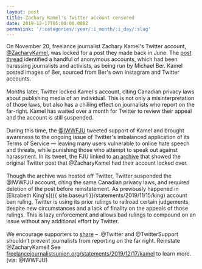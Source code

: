 ```yaml
---
layout: post
title: Zachary Kamel's Twitter account censored
date: 2019-12-17T05:00:00.000Z
permalink: '/:categories/:year/:i_month/:i_day/:slug'
---
```

On November 20, freelance journalist Zachary Kamel's Twitter account, [@ZacharyKamel](https://twitter.com/zacharykamel), was locked for a post they made back in June. The [post thread](http://archive.is/BBOkP) identified a handful of anonymous accounts, which had been harassing journalists and activists, as being run by Michael Ber. Kamel posted images of Ber, sourced from Ber's own Instagram and Twitter accounts.<br><br>
Months later, Twitter locked Kamel's account, citing Canadian privacy laws about publishing media of an individual. This is not only a misinterpretation of those laws, but also has a chilling effect on journalists who report on the far-right. Kamel has waited over a month for Twitter to review their appeal and the account is still suspended.<br><br>
During this time, the [@IWWFJU](https://twitter.com/iwwfju) tweeted support of Kamel and brought awareness to the ongoing issue of Twitter's imbalanced application of its Terms of Service — leaving many users vulnerable to online hate speech and threats, while punishing those who attempt to speak out against harassment. In its tweet, the FJU linked to [an archive](http://archive.is/BBOkP) that showed the original Twitter post that @ZacharyKamel had their account locked over.<br><br>
Though the archive was hosted off Twitter, Twitter suspended the @IWWFJU account, citing the same Canadian privacy laws, and required deletion of the post before reinstatement. As previously happened in [Elizabeth King's]({{ site.baseurl }}/statements/2019/11/15/king) account ban ruling, Twitter is using its prior rulings to railroad certain judgements, despite new circumstances and a lack of finality on the appeals of those rulings. This is lazy enforcement and allows bad rulings to compound on an issue without any additional effort by Twitter.<br><br>
We encourage supporters to [share](https://twitter.com/intent/tweet?text=.%40Twitter+and+%40TwitterSupport+shouldn’t+prevent+journalists+from+reporting+on+the+far+right.+Reinstate+%40ZacharyKamel%21+See+https%3A%2F%2Ffreelancejournalistsunion.org%2Fstatements%2F2019%2F12%2F17%2Fkamel+to+learn+more.+%28via%3A+%40IWWFJU%29&related=iwwfju,iww&url=https%3A%2F%2Ffreelancejournalistsunion.org%2Fstatements%2F2019%2F12%2F17%2Fkamel) – .@Twitter and @TwitterSupport shouldn’t prevent journalists from reporting on the far right. Reinstate @ZacharyKamel! See [freelancejournalistsunion.org/statements/2019/12/17/kamel](https://freelancejournalistsunion.org/statements/2019/12/17/kamel) to learn more. (via: @IWWFJU)
